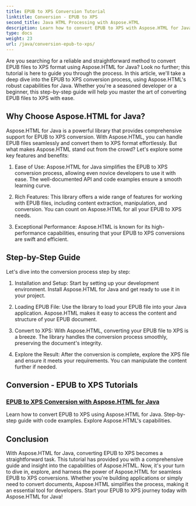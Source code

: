 ```yaml
---
title: EPUB to XPS Conversion Tutorial
linktitle: Conversion - EPUB to XPS
second_title: Java HTML Processing with Aspose.HTML
description: Learn how to convert EPUB to XPS with Aspose.HTML for Java. Get a step-by-step guide and code examples, exploring Aspose.HTML's capabilities in these tutorials.
type: docs
weight: 23
url: /java/conversion-epub-to-xps/
---
```


Are you searching for a reliable and straightforward method to convert EPUB files to XPS format using Aspose.HTML for Java? Look no further; this tutorial is here to guide you through the process. In this article, we'll take a deep dive into the EPUB to XPS conversion process, using Aspose.HTML's robust capabilities for Java. Whether you're a seasoned developer or a beginner, this step-by-step guide will help you master the art of converting EPUB files to XPS with ease.

## Why Choose Aspose.HTML for Java?

Aspose.HTML for Java is a powerful library that provides comprehensive support for EPUB to XPS conversion. With Aspose.HTML, you can handle EPUB files seamlessly and convert them to XPS format effortlessly. But what makes Aspose.HTML stand out from the crowd? Let's explore some key features and benefits:

1. Ease of Use: Aspose.HTML for Java simplifies the EPUB to XPS conversion process, allowing even novice developers to use it with ease. The well-documented API and code examples ensure a smooth learning curve.

2. Rich Features: This library offers a wide range of features for working with EPUB files, including content extraction, manipulation, and conversion. You can count on Aspose.HTML for all your EPUB to XPS needs.

3. Exceptional Performance: Aspose.HTML is known for its high-performance capabilities, ensuring that your EPUB to XPS conversions are swift and efficient.

## Step-by-Step Guide

Let's dive into the conversion process step by step:

1. Installation and Setup: Start by setting up your development environment. Install Aspose.HTML for Java and get ready to use it in your project.

2. Loading EPUB File: Use the library to load your EPUB file into your Java application. Aspose.HTML makes it easy to access the content and structure of your EPUB document.

3. Convert to XPS: With Aspose.HTML, converting your EPUB file to XPS is a breeze. The library handles the conversion process smoothly, preserving the document's integrity.

4. Explore the Result: After the conversion is complete, explore the XPS file and ensure it meets your requirements. You can manipulate the content further if needed.

## Conversion - EPUB to XPS Tutorials
### [EPUB to XPS Conversion with Aspose.HTML for Java](./convert-epub-to-xps/)
Learn how to convert EPUB to XPS using Aspose.HTML for Java. Step-by-step guide with code examples. Explore Aspose.HTML's capabilities.

## Conclusion

With Aspose.HTML for Java, converting EPUB to XPS becomes a straightforward task. This tutorial has provided you with a comprehensive guide and insight into the capabilities of Aspose.HTML. Now, it's your turn to dive in, explore, and harness the power of Aspose.HTML for seamless EPUB to XPS conversions. Whether you're building applications or simply need to convert documents, Aspose.HTML simplifies the process, making it an essential tool for developers. Start your EPUB to XPS journey today with Aspose.HTML for Java!
